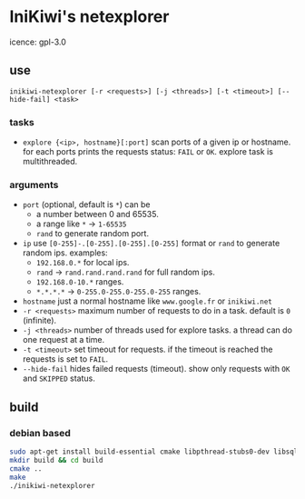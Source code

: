 # IniKiwi's netexplorer
icence: gpl-3.0
## use   
`inikiwi-netexplorer [-r <requests>] [-j <threads>] [-t <timeout>] [--hide-fail] <task>`
### tasks
- `explore {<ip>, hostname}[:port]` scan ports of a given ip or hostname. for each ports prints the requests status: `FAIL` or `OK`. explore task is multithreaded.

### arguments
- `port` (optional, default is `*`) can be 
    - a number between 0 and 65535.
    - a range like `*` -> `1-65535`
    - `rand` to generate random port.
- `ip` use `[0-255]-.[0-255].[0-255].[0-255]` format or `rand` to generate random ips. examples: 
    - `192.168.0.*` for local ips.
    - `rand` -> `rand.rand.rand.rand` for full random ips.
    - `192.168.0-10.*` ranges.
    - `*.*.*.*` -> `0-255.0-255.0-255.0-255` ranges.
- `hostname` just a normal hostname like `www.google.fr` or `inikiwi.net`
- `-r <requests>` maximum number of requests to do in a task. default is `0` (infinite).
- `-j <threads>` number of threads used for explore tasks. a thread can do one request at a time.
- `-t <timeout>` set timeout for requests. if the timeout is reached the requests is set to `FAIL`.
- `--hide-fail` hides failed requests (timeout). show only requests with `OK` and `SKIPPED` status.

## build
### debian based 
```bash
sudo apt-get install build-essential cmake libpthread-stubs0-dev libsqlite3-dev
mkdir build && cd build
cmake ..
make
./inikiwi-netexplorer
```
